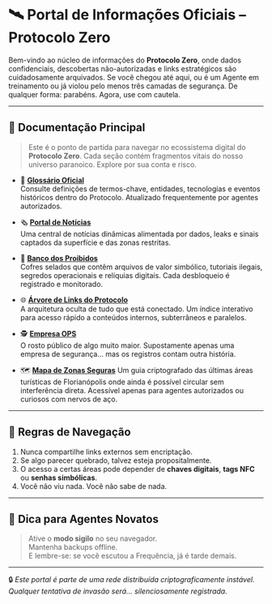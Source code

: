 # 🛰️ Portal de Informações Oficiais – Protocolo Zero 
Bem-vindo ao núcleo de informações do **Protocolo Zero**, onde dados confidenciais, descobertas não-autorizadas e links estratégicos são cuidadosamente arquivados. Se você chegou até aqui, ou é um Agente em treinamento ou já violou pelo menos três camadas de segurança. De qualquer forma: parabéns. Agora, use com cautela.

---

## 📂 Documentação Principal

> Este é o ponto de partida para navegar no ecossistema digital do **Protocolo Zero**. Cada seção contém fragmentos vitais do nosso universo paranoico. Explore por sua conta e risco.

- 🧠 [**Glossário Oficial**](glosario.html)  
  Consulte definições de termos-chave, entidades, tecnologias e eventos históricos dentro do Protocolo. Atualizado frequentemente por agentes autorizados.

- 🗞️ [**Portal de Notícias**](portal_noticias.html)  
  Uma central de notícias dinâmicas alimentada por dados, leaks e sinais captados da superfície e das zonas restritas.

- 🏦 [**Banco dos Proibidos**](banco_proibido.html)  
  Cofres selados que contêm arquivos de valor simbólico, tutoriais ilegais, segredos operacionais e relíquias digitais. Cada desbloqueio é registrado e monitorado.

- 🌐 [**Árvore de Links do Protocolo**](arvore_de_links_do_protocolo_zero.html)  
  A arquitetura oculta de tudo que está conectado. Um índice interativo para acesso rápido a conteúdos internos, subterrâneos e paralelos.

- 🕵️ [**Empresa OPS**](ops.html)  
  O rosto público de algo muito maior. Supostamente apenas uma empresa de segurança... mas os registros contam outra história.
  
- 🗺️ [**Mapa de Zonas Seguras**](mapa-interativo.html) 
 Um guia criptografado das últimas áreas turísticas de Florianópolis onde ainda é possível circular sem interferência direta. Acessível apenas para agentes autorizados  ou curiosos com nervos de aço.




---

## 🧩 Regras de Navegação

1. Nunca compartilhe links externos sem encriptação.
2. Se algo parecer quebrado, talvez esteja propositalmente.
3. O acesso a certas áreas pode depender de **chaves digitais**, **tags NFC** ou **senhas simbólicas**.
4. Você não viu nada. Você não sabe de nada.

---

## 🚨 Dica para Agentes Novatos

> Ative o **modo sigilo** no seu navegador.  
> Mantenha backups offline.  
> E lembre-se: se você escutou a Frequência, já é tarde demais.

---

🔒 *Este portal é parte de uma rede distribuída criptograficamente instável. Qualquer tentativa de invasão será... silenciosamente registrada.*

